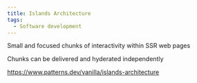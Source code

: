 ```yaml
---
title: Islands Architecture
tags:
  - Software development
---
```


Small and focused chunks of interactivity within SSR web pages

Chunks can be delivered and hyderated independently

https://www.patterns.dev/vanilla/islands-architecture
